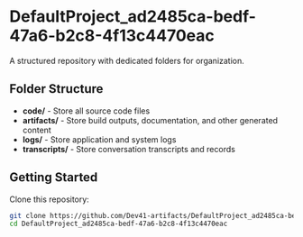 # DefaultProject_ad2485ca-bedf-47a6-b2c8-4f13c4470eac
A structured repository with dedicated folders for organization.

## Folder Structure

- **code/** - Store all source code files
- **artifacts/** - Store build outputs, documentation, and other generated content
- **logs/** - Store application and system logs
- **transcripts/** - Store conversation transcripts and records

## Getting Started

Clone this repository:
```bash
git clone https://github.com/Dev41-artifacts/DefaultProject_ad2485ca-bedf-47a6-b2c8-4f13c4470eac
cd DefaultProject_ad2485ca-bedf-47a6-b2c8-4f13c4470eac
```
